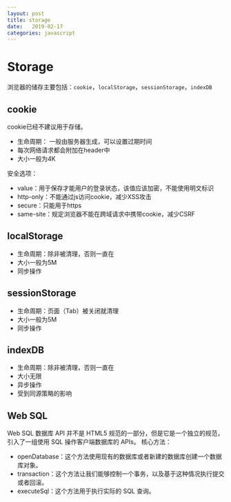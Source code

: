 ```yaml
---
layout: post
title: storage 
date:   2019-02-17
categories: javascript
---
```


# Storage
浏览器的储存主要包括：`cookie`，`localStorage`，`sessionStorage`，`indexDB`

## cookie
cookie已经不建议用于存储。
- 生命周期： 一般由服务器生成，可以设置过期时间
- 每次网络请求都会附加在header中
- 大小一般为4K

安全选项：
- value：用于保存才能用户的登录状态，该值应该加密，不能使用明文标识
- http-only：不能通过js访问cookie，减少XSS攻击
- secure：只能用于https
- same-site：规定浏览器不能在跨域请求中携带cookie，减少CSRF


## localStorage
- 生命周期：除非被清理，否则一直在
- 大小一般为5M
- 同步操作

## sessionStorage
- 生命周期：页面（Tab）被关闭就清理
- 大小一般为5M
- 同步操作

## indexDB
- 生命周期：除非被清理，否则一直在
- 大小无限
- 异步操作
- 受到同源策略的影响

## Web SQL
Web SQL 数据库 API 并不是 HTML5 规范的一部分，但是它是一个独立的规范，引入了一组使用 SQL 操作客户端数据库的 APIs。
核心方法：
- openDatabase：这个方法使用现有的数据库或者新建的数据库创建一个数据库对象。
- transaction：这个方法让我们能够控制一个事务，以及基于这种情况执行提交或者回滚。
- executeSql：这个方法用于执行实际的 SQL 查询。